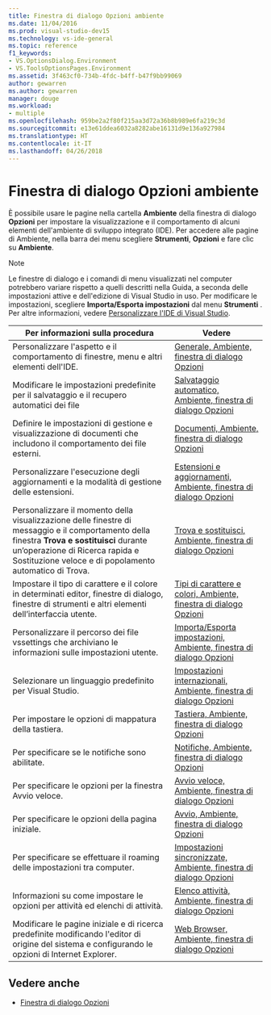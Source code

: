 ```yaml
---
title: Finestra di dialogo Opzioni ambiente
ms.date: 11/04/2016
ms.prod: visual-studio-dev15
ms.technology: vs-ide-general
ms.topic: reference
f1_keywords:
- VS.OptionsDialog.Environment
- VS.ToolsOptionsPages.Environment
ms.assetid: 3f463cf0-734b-4fdc-b4ff-b47f9bb99069
author: gewarren
ms.author: gewarren
manager: douge
ms.workload:
- multiple
ms.openlocfilehash: 959be2a2f80f215aa3d72a36b8b989e6fa219c3d
ms.sourcegitcommit: e13e61ddea6032a8282abe16131d9e136a927984
ms.translationtype: HT
ms.contentlocale: it-IT
ms.lasthandoff: 04/26/2018
---
```

# <a name="environment-options-dialog-box"></a>Finestra di dialogo Opzioni ambiente
È possibile usare le pagine nella cartella **Ambiente** della finestra di dialogo **Opzioni** per impostare la visualizzazione e il comportamento di alcuni elementi dell'ambiente di sviluppo integrato (IDE). Per accedere alle pagine di Ambiente, nella barra dei menu scegliere **Strumenti**, **Opzioni** e fare clic su **Ambiente**.

> [!NOTE]
> Le finestre di dialogo e i comandi di menu visualizzati nel computer potrebbero variare rispetto a quelli descritti nella Guida, a seconda delle impostazioni attive e dell'edizione di Visual Studio in uso. Per modificare le impostazioni, scegliere **Importa/Esporta impostazioni** dal menu **Strumenti** . Per altre informazioni, vedere [Personalizzare l'IDE di Visual Studio](../../ide/personalizing-the-visual-studio-ide.md).


|Per informazioni sulla procedura|Vedere|
|----------------------------------|---------|
|Personalizzare l'aspetto e il comportamento di finestre, menu e altri elementi dell'IDE.|[Generale, Ambiente, finestra di dialogo Opzioni](../../ide/reference/general-environment-options-dialog-box.md)|
|Modificare le impostazioni predefinite per il salvataggio e il recupero automatici dei file|[Salvataggio automatico, Ambiente, finestra di dialogo Opzioni](../../ide/reference/autorecover-environment-options-dialog-box.md)|
|Definire le impostazioni di gestione e visualizzazione di documenti che includono il comportamento dei file esterni.|[Documenti, Ambiente, finestra di dialogo Opzioni](../../ide/reference/documents-environment-options-dialog-box.md)|
|Personalizzare l'esecuzione degli aggiornamenti e la modalità di gestione delle estensioni.|[Estensioni e aggiornamenti, Ambiente, finestra di dialogo Opzioni](../../ide/reference/extensions-and-updates-environment-options-dialog-box.md)|
|Personalizzare il momento della visualizzazione delle finestre di messaggio e il comportamento della finestra **Trova e sostituisci** durante un’operazione di Ricerca rapida e Sostituzione veloce e di popolamento automatico di Trova.|[Trova e sostituisci, Ambiente, finestra di dialogo Opzioni](../../ide/reference/find-and-replace-environment-options-dialog-box.md)|
|Impostare il tipo di carattere e il colore in determinati editor, finestre di dialogo, finestre di strumenti e altri elementi dell’interfaccia utente.|[Tipi di carattere e colori, Ambiente, finestra di dialogo Opzioni](../../ide/reference/fonts-and-colors-environment-options-dialog-box.md)|
|Personalizzare il percorso dei file vssettings che archiviano le informazioni sulle impostazioni utente.|[Importa/Esporta impostazioni, Ambiente, finestra di dialogo Opzioni](../../ide/reference/import-and-export-settings-environment-options-dialog-box.md)|
|Selezionare un linguaggio predefinito per Visual Studio.|[Impostazioni internazionali, Ambiente, finestra di dialogo Opzioni](../../ide/reference/international-settings-environment-options-dialog-box.md)|
|Per impostare le opzioni di mappatura della tastiera.|[Tastiera, Ambiente, finestra di dialogo Opzioni](../../ide/reference/keyboard-environment-options-dialog-box.md)|
|Per specificare se le notifiche sono abilitate.|[Notifiche, Ambiente, finestra di dialogo Opzioni](../../ide/reference/notifications-environment-options-dialog-box.md)|
|Per specificare le opzioni per la finestra Avvio veloce.|[Avvio veloce, Ambiente, finestra di dialogo Opzioni](../../ide/reference/quick-launch-environment-options-dialog-box.md)|
|Per specificare le opzioni della pagina iniziale.|[Avvio, Ambiente, finestra di dialogo Opzioni](../../ide/reference/startup-environment-options-dialog-box.md)|
|Per specificare se effettuare il roaming delle impostazioni tra computer.|[Impostazioni sincronizzate, Ambiente, finestra di dialogo Opzioni](../../ide/reference/synchronized-settings-environment-options-dialog-box.md)|
|Informazioni su come impostare le opzioni per attività ed elenchi di attività.|[Elenco attività, Ambiente, finestra di dialogo Opzioni](../../ide/reference/task-list-environment-options-dialog-box.md)|
|Modificare le pagine iniziale e di ricerca predefinite modificando l'editor di origine del sistema e configurando le opzioni di Internet Explorer.|[Web Browser, Ambiente, finestra di dialogo Opzioni](../../ide/reference/web-browser-environment-options-dialog-box.md)|

## <a name="see-also"></a>Vedere anche

- [Finestra di dialogo Opzioni](../../ide/reference/options-dialog-box-visual-studio.md)
